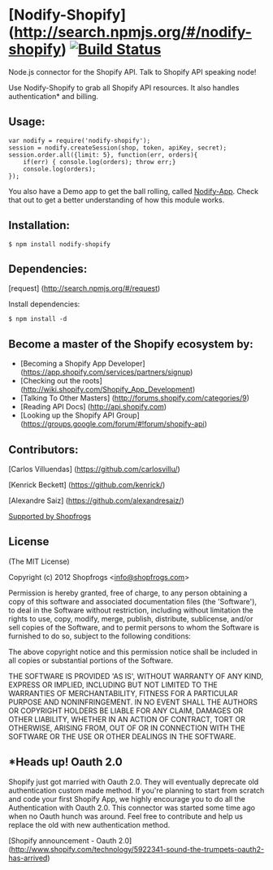 # [Nodify-Shopify] (http://search.npmjs.org/#/nodify-shopify)  [![Build Status](https://secure.travis-ci.org/Shopfrogs/Nodify.png?branch=master)](http://travis-ci.org/Shopfrogs/Nodify)

Node.js connector for the Shopify API. Talk to Shopify API speaking node!

Use Nodify-Shopify to grab all Shopify API resources. 
It also handles authentication* and billing.	

## Usage:

	var nodify = require('nodify-shopify');
	session = nodify.createSession(shop, token, apiKey, secret);
	session.order.all({limit: 5}, function(err, orders){
		if(err) { console.log(orders); throw err;}
		console.log(orders);
	});

You also have a Demo app to get the ball rolling, called [Nodify-App](https://github.com/Shopfrogs/Nodify-App). Check that out to get a better understanding of how this module works.

## Installation:

    $ npm install nodify-shopify

## Dependencies:

[request] (http://search.npmjs.org/#/request)

Install dependencies:

    $ npm install -d

## Become a master of the Shopify ecosystem by: 

* [Becoming a Shopify App Developer] (https://app.shopify.com/services/partners/signup)
* [Checking out the roots] (http://wiki.shopify.com/Shopify_App_Development) 
* [Talking To Other Masters] (http://forums.shopify.com/categories/9) 
* [Reading API Docs] (http://api.shopify.com) 
* [Looking up the Shopify API Group] (https://groups.google.com/forum/#!forum/shopify-api) 


## Contributors:
[Carlos Villuendas] (https://github.com/carlosvillu/)

[Kenrick Beckett] (https://github.com/kenrick/)

[Alexandre Saiz] (https://github.com/alexandresaiz/)

[Supported by Shopfrogs](http://www.shopfrogs.com/shopify/)


## License 

(The MIT License)

Copyright (c) 2012 Shopfrogs &lt;info@shopfrogs.com&gt;

Permission is hereby granted, free of charge, to any person obtaining
a copy of this software and associated documentation files (the
'Software'), to deal in the Software without restriction, including
without limitation the rights to use, copy, modify, merge, publish,
distribute, sublicense, and/or sell copies of the Software, and to
permit persons to whom the Software is furnished to do so, subject to
the following conditions:

The above copyright notice and this permission notice shall be
included in all copies or substantial portions of the Software.

THE SOFTWARE IS PROVIDED 'AS IS', WITHOUT WARRANTY OF ANY KIND,
EXPRESS OR IMPLIED, INCLUDING BUT NOT LIMITED TO THE WARRANTIES OF
MERCHANTABILITY, FITNESS FOR A PARTICULAR PURPOSE AND NONINFRINGEMENT.
IN NO EVENT SHALL THE AUTHORS OR COPYRIGHT HOLDERS BE LIABLE FOR ANY
CLAIM, DAMAGES OR OTHER LIABILITY, WHETHER IN AN ACTION OF CONTRACT,
TORT OR OTHERWISE, ARISING FROM, OUT OF OR IN CONNECTION WITH THE
SOFTWARE OR THE USE OR OTHER DEALINGS IN THE SOFTWARE.

## *Heads up! Oauth 2.0 

Shopify just got married with Oauth 2.0. They will eventually deprecate old authentication custom made method. 
If you're planning to start from scratch and code your first Shopify App, we highly encourage you to do all the Authentication with Oauth 2.0.
This connector was started some time ago when no Oauth hunch was around. Feel free to contribute and help us replace the old with new authentication method.

[Shopify announcement - Oauth 2.0] (http://www.shopify.com/technology/5922341-sound-the-trumpets-oauth2-has-arrived)
